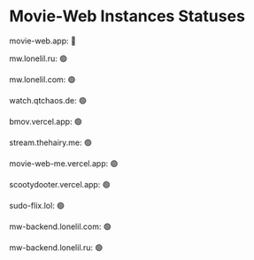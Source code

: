 # Movie-Web Instances Statuses
movie-web.app: 🔴

mw.lonelil.ru: 🟢

mw.lonelil.com: 🟢

watch.qtchaos.de: 🟢

bmov.vercel.app: 🟢

stream.thehairy.me: 🟢

movie-web-me.vercel.app: 🟢

scootydooter.vercel.app: 🟢

sudo-flix.lol: 🟢

mw-backend.lonelil.com: 🟢

mw-backend.lonelil.ru: 🟢

